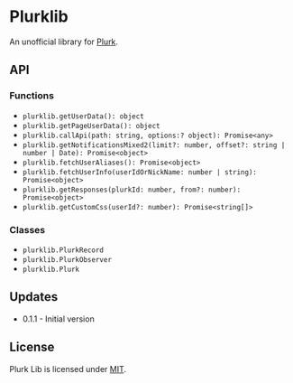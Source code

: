 # Plurklib

An unofficial library for [Plurk](https://www.plurk.com).

## API

### Functions

* `plurklib.getUserData(): object`
* `plurklib.getPageUserData(): object`
* `plurklib.callApi(path: string, options:? object): Promise<any>`
* `plurklib.getNotificationsMixed2(limit?: number, offset?: string | number | Date): Promise<object>`
* `plurklib.fetchUserAliases(): Promise<object>`
* `plurklib.fetchUserInfo(userIdOrNickName: number | string): Promise<object>`
* `plurklib.getResponses(plurkId: number, from?: number): Promise<object>`
* `plurklib.getCustomCss(userId?: number): Promise<string[]>`

### Classes

* `plurklib.PlurkRecord`
* `plurklib.PlurkObserver`
* `plurklib.Plurk`

## Updates

* 0.1.1 - Initial version

## License

Plurk Lib is licensed under [MIT](https://raw.githubusercontent.com/stdai1016/plurk_userscripts/greasyfork/LICENSE).
